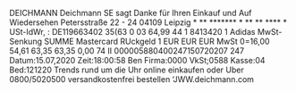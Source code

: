 DEICHMANN Deichmann SE sagt Danke für Ihren Einkauf und Auf Wiedersehen Petersstraße 22 - 24 04109 Leipzig * ** ******* * ** ** **** * USt-IdWr, : DE119663402 35(63 0 03 64,99 44 1 8413420 1 Adidas MwSt-Senkung SUMME Mastercard RUckgeld 1 EUR EUR EUR MwSt 0=16,00 54,61 63,35 63,35 0,00 74 II 000005880400247150720207 247 Datum:15.07,2020 Zeit:18:00:58 Ben Firma:0000 VkSt;0588 Kasse:04 Bed:121220 Trends rund um die Uhr online einkaufen oder Uber 0800/5020500 versandkostenfrei bestellen ‘JWW.deichmann.com